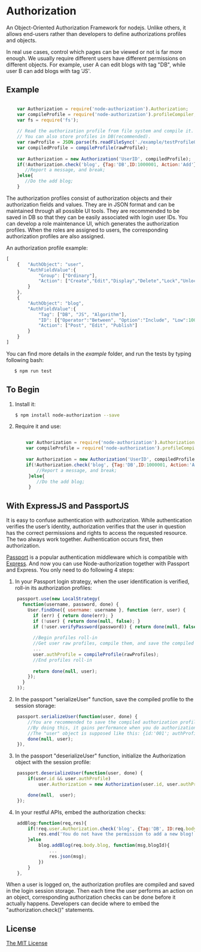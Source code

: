 # Authorization
An Object-Oriented Authorization Framework for nodejs. 
Unlike others, it allows end-users rather than developers to define authorizations profiles and objects. 

In real use cases, control which pages can be viewed or not is far more enough. 
We usually require different users have different permissions on different objects. 
For example, user A can edit blogs with tag  "DB", while user B can add blogs with tag 'JS'.

## Example
```javascript

    var Authorization = require('node-authorization').Authorization;
    var compileProfile = require('node-authorization').profileCompiler;
    var fs = require('fs');
    
    // Read the authorization profile from file system and compile it. 
    // You can also store profiles in DB(recommended).
    var rawProfile = JSON.parse(fs.readFileSync('./example/testProfile01', 'utf8'));
    var compiledProfile = compileProfile(rawProfile);
    
    var Authorization = new Authorization('UserID', compiledProfile);
    if(!Authorization.check('blog', {Tag:'DB',ID:1000001, Action:'Add'})){
       //Report a message, and break;
    }else{
       //Do the add blog;
    }
```

The authorization profiles consist of authorization objects and their authorization fields and values. 
They are in JSON format and can be maintained through all possible UI tools. 
They are recommended to be saved in DB so that they can be easily associated with login user IDs. 
You can develop a role maintenance UI, which generates the authorization profiles. 
When the roles are assigned to users, the corresponding authorization profiles are also assigned.

An authorization profile example:

```javascript
[
    {   "AuthObject": "user",
        "AuthFieldValue":{
            "Group": ["Ordinary"],
            "Action": ["Create","Edit","Display","Delete","Lock","Unlock"]
        }
    },
    {
        "AuthObject": "blog",
        "AuthFieldValue":{
            "Tag": ["DB", "JS", "Algorithm"],
            "ID": [{"Operator":"Between", "Option":"Include", "Low":1000000, "High":1999999}, 2399999],
            "Action": ["Post", "Edit", "Publish"]
        }
    }
]
```

You can find more details in the *example* folder, and run the tests by typing following bash:
 ```bash
    $ npm run test
 ```
 
## To Begin

1. Install it:

    ```bash
    $ npm install node-authorization --save
    ```
    
2. Require it and use:
    
   ```javascript
   
       var Authorization = require('node-authorization').Authorization;
       var compileProfile = require('node-authorization').profileCompiler;
       
       var Authorization = new Authorization('UserID', compiledProfile);
       if(!Authorization.check('blog', {Tag:'DB',ID:1000001, Action:'Add'})){
           //Report a message, and break;
        }else{
           //Do the add blog;
        }   
   ```
    
## With ExpressJS and PassportJS

It is easy to confuse authentication with authorization. 
While authentication verifies the user’s identity, 
authorization verifies that the user in question has the correct permissions and rights to access the requested resource.
The two always work together. Authentication occurs first, then authorization. 

[Passport](http://passportjs.org/) is a popular authentication middleware which is compatible with [Express](http://expressjs.com/).
And now you can use Node-authorization together with Passport and Express. You only need to do following 4 steps:

1. In your Passport login strategy, when the user identification is verified, roll-in its authorization profiles:

```javascript
    passport.use(new LocalStrategy(
      function(username, password, done) {
        User.findOne({ username: username }, function (err, user) {
          if (err) { return done(err); }
          if (!user) { return done(null, false); }
          if (!user.verifyPassword(password)) { return done(null, false); }
          
          //Begin profiles roll-in
          //Get user raw profiles, compile them, and save the compiled profile to the user(session) object
          ...
          user.authProfile = compileProfile(rawProfiles);
          //End profiles roll-in
          
          return done(null, user);
        });
      }
    ));
```

2. In the passport "serializeUser" function, save the compiled profile to the session storage:

```javascript
    passport.serializeUser(function(user, done) {
        //You are recommended to save the compiled authorization profile into session storage.
        //By doing this, it gains performance when you do authorization checks.
        //The "user" object is supposed like this: {id:'001'; authProfile:[...]}.
        done(null, user);
    }),
```

3. In the passport "deserializeUser" function, initialize the Authorization object with the session profile:

```javascript
    passport.deserializeUser(function(user, done) {
        if(user.id && user.authProfile)
            user.Authorization = new Authorization(user.id, user.authProfile);

        done(null,  user);
    });
```

4. In your restful APIs, embed the authorization checks:

```javascript
    addBlog:function(req,res){
        if(!req.user.Authorization.check('blog', {Tag:'DB', ID:req.body.blog.ID, Action:'Add'})){
            res.end('You do not have the permission to add a new blog!');
        }else
            blog.addBlog(req.body.blog, function(msg,blogId){
                ...
                res.json(msg);
            })
        }    
    },
```

When a user is logged on, the authorization profiles are compiled and saved in the login session storage. 
Then each time the user performs an action on an object, 
corresponding authorization checks can be done before it actually happens. 
Developers can decide where to embed the "authorization.check()" statements.

## License
[The MIT License](http://opensource.org/licenses/MIT)